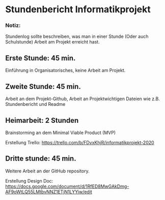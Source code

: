 # Stundenbericht Informatikprojekt

### Notiz:
Stundenlog sollte beschreiben, was man in einer Stunde (Oder auch Schulstunde) Arbeit am Projekt erreicht hast.

## Erste Stunde: 45 min.
Einführung in Organisatorisches, keine Arbeit am Projekt.

## Zweite Stunde: 45 min.
Arbeit an dem Projekt-Github, Arbeit an Projektwichtigen Dateien wie z.B. Stundenbericht und Readme

## Heimarbeit: 2 Stunden
Brainstorming an dem Minimal Viable Product (MVP)

Erstellung Trello: https://trello.com/b/FDvxKhjR/informatikprojekt-2020

## Dritte stunde: 45 min.
Weitere Arbeit an der GitHub repository.

Erstellung Design Doc: https://docs.google.com/document/d/1RfED8MwGAkDmg-AF9oWtLQ55LMtbvNNZ1ETjN1LYYiw/edit
